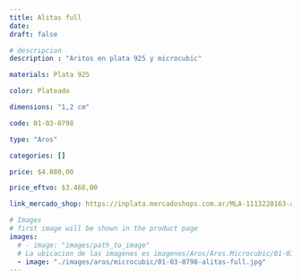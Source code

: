 ```yaml
---
title: Alitas full
date: 
draft: false

# descripcion
description : "Aritos en plata 925 y microcubic"

materials: Plata 925

color: Plateado

dimensions: "1,2 cm"

code: 01-03-0798

type: "Aros"

categories: []

price: $4.080,00

price_eftvo: $3.468,00

link_mercado_shop: https://inplata.mercadoshops.com.ar/MLA-1113228163-aros-plata-925-y-cristal-alitas-full-alas-_JM

# Images
# first image will be shown in the product page
images:
  # - image: "images/path_to_image"
  # La ubicacion de las imagenes es imagenes/Aros/Aros.Microcubic/01-03-0798-alitas-full
  - image: "./images/aros/microcubic/01-03-0798-alitas-full.jpg"
---
```

